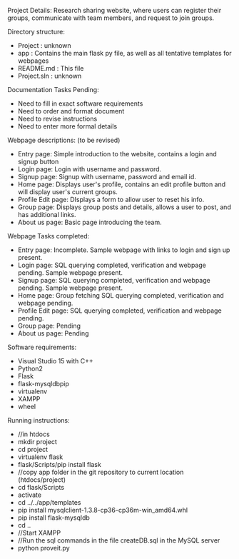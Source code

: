 Project Details:
Research sharing website, where users can register their groups, communicate with team members, and request to join groups.

Directory structure:
* Project : unknown
* app : Contains the main flask py file, as well as all tentative templates for webpages
* README.md : This file
* Project.sln : unknown

Documentation Tasks Pending:
* Need to fill in exact software requirements
* Need to order and format document
* Need to revise instructions
* Need to enter more formal details

Webpage descriptions: (to be revised)
* Entry page: Simple introduction to the website, contains a login and signup button
* Login page: Login with username and password.
* Signup page: Signup with username, password and email id.
* Home page: Displays user's profile, contains an edit profile button and will display user's current groups.
* Profile Edit page: DIsplays a form to allow user to reset his info.
* Group page: Displays group posts and details, allows a user to post, and has additional links.
* About us page: Basic page introducing the team.

Webpage Tasks completed:
* Entry page: Incomplete. Sample webpage with links to login and sign up present.
* Login page: SQL querying completed, verification and webpage pending. Sample webpage present.
* Signup page: SQL querying completed, verification and webpage pending. Sample webpage present.
* Home page: Group fetching SQL querying completed, verification and webpage pending.
* Profile Edit page: SQL querying completed, verification and webpage pending.
* Group page: Pending
* About us page: Pending

Software requirements:
* Visual Studio 15 with C++
* Python2
* Flask
* flask-mysqldbpip
* virtualenv
* XAMPP
* wheel

Running instructions:
* //in htdocs
* mkdir project
* cd project
* virtualenv flask
* flask/Scripts/pip install flask
* //copy app folder in the git repository to current location (htdocs/project)
* cd flask/Scripts
* activate
* cd ../../app/templates
* pip install mysqlclient-1.3.8-cp36-cp36m-win_amd64.whl
* pip install flask-mysqldb
* cd ..
* //Start XAMPP
* //Run the sql commands in the file createDB.sql in the MySQL server
* python proveit.py

